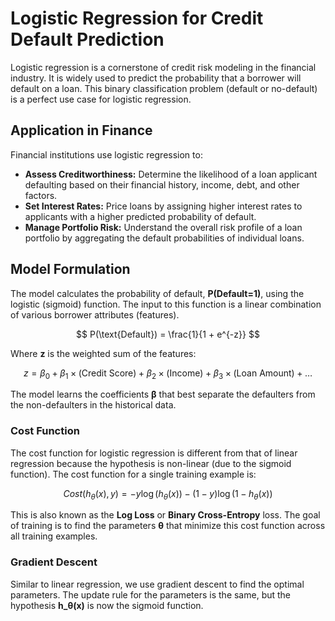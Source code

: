 # Logistic Regression for Credit Default Prediction

Logistic regression is a cornerstone of credit risk modeling in the financial industry. It is widely used to predict the probability that a borrower will default on a loan. This binary classification problem (default or no-default) is a perfect use case for logistic regression.

## Application in Finance

Financial institutions use logistic regression to:

-   **Assess Creditworthiness:** Determine the likelihood of a loan applicant defaulting based on their financial history, income, debt, and other factors.
-   **Set Interest Rates:** Price loans by assigning higher interest rates to applicants with a higher predicted probability of default.
-   **Manage Portfolio Risk:** Understand the overall risk profile of a loan portfolio by aggregating the default probabilities of individual loans.

## Model Formulation

The model calculates the probability of default, **P(Default=1)**, using the logistic (sigmoid) function. The input to this function is a linear combination of various borrower attributes (features).

$$ P(\text{Default}) = \frac{1}{1 + e^{-z}} $$

Where **z** is the weighted sum of the features:

$$ z = \beta_0 + \beta_1 \times (\text{Credit Score}) + \beta_2 \times (\text{Income}) + \beta_3 \times (\text{Loan Amount}) + \dots $$

The model learns the coefficients **β** that best separate the defaulters from the non-defaulters in the historical data.

### Cost Function

The cost function for logistic regression is different from that of linear regression because the hypothesis is non-linear (due to the sigmoid function). The cost function for a single training example is:

$$ Cost(h_\theta(x), y) = -y \log(h_\theta(x)) - (1-y) \log(1 - h_\theta(x)) $$

This is also known as the **Log Loss** or **Binary Cross-Entropy** loss. The goal of training is to find the parameters **θ** that minimize this cost function across all training examples.

### Gradient Descent

Similar to linear regression, we use gradient descent to find the optimal parameters. The update rule for the parameters is the same, but the hypothesis **h_θ(x)** is now the sigmoid function.
